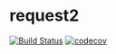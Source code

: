 # request2
[![Build Status](https://app.travis-ci.com/raphamoral/request2.svg?branch=master)](https://app.travis-ci.com/raphamoral/request2)
[![codecov](https://codecov.io/gh/raphamoral/request2/branch/master/graph/badge.svg)](https://codecov.io/gh/raphamoral/request2)

